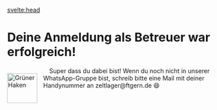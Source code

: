 <svelte:head>

<title>Betreueranmeldung erfolgreich – Zeltlager – FT München Gern e.V.</title>
</svelte:head>

<div class="content">

# Deine Anmeldung als Betreuer war erfolgreich!

<img src="/img/checkmark.png" alt="Grüner Haken" class="checkmark">

<span class="text">
Super dass du dabei bist!
Wenn du noch nicht in unserer WhatsApp-Gruppe bist, schreib bitte eine Mail mit deiner Handynummer an zeltlager@ftgern.de 😄
</span>

</div>

<style>
  .checkmark {
    height: 5em;
    margin: 1em;
    margin-left: 0;
    float: left;
  }

  .text {
    margin: 1em;
  }
</style>
